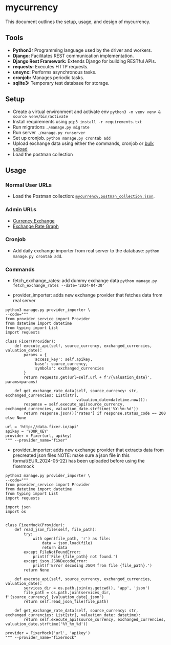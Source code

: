 # mycurrency

This document outlines the setup, usage, and design of mycurrency.

## Tools
- **Python3:** Programming language used by the driver and workers.
- **Django:** Facilitates REST communication implementation.
- **Django Rest Framework:** Extends Django for building RESTful APIs.
- **requests:** Executes HTTP requests.
- **unsync:** Performs asynchronous tasks.
- **cronjob:** Manages periodic tasks.
- **sqlite3:** Temporary test database for storage.

## Setup

- Create a virtual environment and activate env `python3 -m venv venv & source venv/bin/activate`
- Install requirements using `pip3 install -r requirements.txt`
- Run migrations `./manage.py migrate`
- Run server `./manage.py runserver`
- Set up cronjob. `python manage.py crontab add`
- Upload exchange data using either the commands, cronjob or [bulk upload](http://127.0.0.1:8000/api/uploadExchangesJson)
- Load the postman collection

## Usage
### Normal User URLs
- Load the Postman collection: [`mycurrency.postman_collection.json`](#).

### Admin URLs
- [Currency Exchange](http://127.0.0.1:8000/admin/app/currencyexchangerate/currencyExchange/)
- [Exchange Rate Graph](http://127.0.0.1:8000/admin/app/currencyexchangerate/exchangeRateGraph/)

### Cronjob
- Add daily exchange importer from real server to the database: `python manage.py crontab add`.

### Commands

- fetch_exchange_rates: add dummy exchange data
`python manage.py fetch_exchange_rates --date='2024-04-30'`


- provider_importer: adds new exchange provider that fetches data from real server

```
python3 manage.py provider_importer \
--code="""
from provider_service import Provider
from datetime import datetime
from typing import List
import requests

class Fixer(Provider):
    def execute_api(self, source_currency, exchanged_currencies, valuation_date):
        params = {
            'access_key': self.apikey,
            'base': source_currency,
            'symbols': exchanged_currencies
        }
        return requests.get(url=self.url + f'/{valuation_date}', params=params)

    def get_exchange_rate_data(self, source_currency: str, exchanged_currencies: List[str],
                               valuation_date=datetime.now()):
        response = self.execute_api(source_currency, exchanged_currencies, valuation_date.strftime('%Y-%m-%d'))
        return response.json()['rates'] if response.status_code == 200 else None

url = 'http://data.fixer.io/api'
apikey = 'YOUR_KEY'
provider = Fixer(url, apikey)
""" --provider_name="fixer"
```

- provider_importer: adds new exchange provider that extracts data from precreated json files
NOTE: make sure a json file in this format(EUR_2024-05-22) has been uploaded before using the fixermock

```
python3 manage.py provider_importer \
--code="""
from provider_service import Provider
from datetime import datetime
from typing import List
import requests

import json
import os


class FixerMock(Provider):
    def read_json_file(self, file_path):
        try:
            with open(file_path, 'r') as file:
                data = json.load(file)
                return data
        except FileNotFoundError:
            print(f'File {file_path} not found.')
        except json.JSONDecodeError:
            print(f'Error decoding JSON from file {file_path}.')
        return None

    def execute_api(self, source_currency, exchanged_currencies, valuation_date):
        services_dir = os.path.join(os.getcwd(), 'app', 'json')
        file_path = os.path.join(services_dir, f'{source_currency}_{valuation_date}.json')
        return self.read_json_file(file_path)

    def get_exchange_rate_data(self, source_currency: str, exchanged_currencies: List[str], valuation_date: datetime):
        return self.execute_api(source_currency, exchanged_currencies, valuation_date.strftime('%Y_%m_%d'))

provider = FixerMock('url', 'apikey')
""" --provider_name="fixermock"
```


